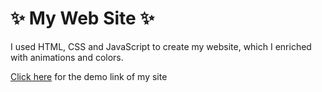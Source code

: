 # ✨ My Web Site ✨

I used HTML, CSS and JavaScript to create my website, which I enriched with animations and colors.

[Click here](https://seymanurosmanoglu.github.io/my-personal-site/) for the demo link of my site
